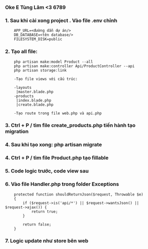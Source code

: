 ### Oke E Tùng Lâm <3 6789

### 1. Sau khi cài xong project . Vào file .env chỉnh

```
    APP_URL=<đường dẫn dự án/>
    DB_DATABASE=<tên database/>
    FILESYSTEM_DISK=public
```

### 2. Tạo all file:

```
    php artisan make:model Product --all
    php artisan make:controller Api/ProductController --api
    php artisan storage:link

    -Tạo file views với cấu trúc:

    -layouts
     |master.blade.php
    -products
     |index.blade.php
     |create.blade.php

    -Tạo route trong file web.php và api.php
```

### 3. Ctrl + P / tìm file create_products.php tiến hành tạo migration

### 4. Sau khi tạo xong: php artisan migrate

### 4. Ctrl + P / tìm file Product.php tạo fillable

### 5. Code logic trước, code view sau

### 6. Vào file Handler.php trong folder Exceptions

```
    protected function shouldReturnJson($request, Throwable $e)
    {
        if ($request->is('api/*') || $request->wantsJson() || $request->ajax()) {
            return true;
        }

        return false;
    }
```

### 7. Logic update như store bên web 
